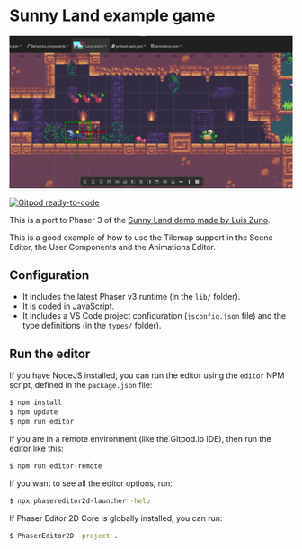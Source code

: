 # Sunny Land example game

![game snapshot](.github/sunny-land-snapshot.png)

[![Gitpod ready-to-code](https://img.shields.io/badge/Gitpod-ready--to--code-908a85?logo=gitpod)](https://gitpod.io/#https://github.com/PhaserEditor2D/starter-example-sunny-land)

This is a port to Phaser 3 of the [Sunny Land demo made by Luis Zuno](https://ansimuz.itch.io/sunny-land-pixel-game-art).

This is a good example of how to use the Tilemap support in the Scene Editor, the User Components and the Animations Editor.

## Configuration

* It includes the latest Phaser v3 runtime (in the `lib/` folder).
* It is coded in JavaScript.
* It includes a VS Code project configuration (`jsconfig.json` file) and the type definitions (in the `types/` folder).

## Run the editor

If you have NodeJS installed, you can run the editor using the `editor` NPM script, defined in the `package.json` file:

```bash
$ npm install
$ npm update
$ npm run editor
```

If you are in a remote environment (like the Gitpod.io IDE), then run the editor like this:

```bash
$ npm run editor-remote
```

If you want to see all the editor options, run:

```bash
$ npx phasereditor2d-launcher -help
```

If Phaser Editor 2D Core is globally installed, you can run:

```bash
$ PhaserEditor2D -project .
```